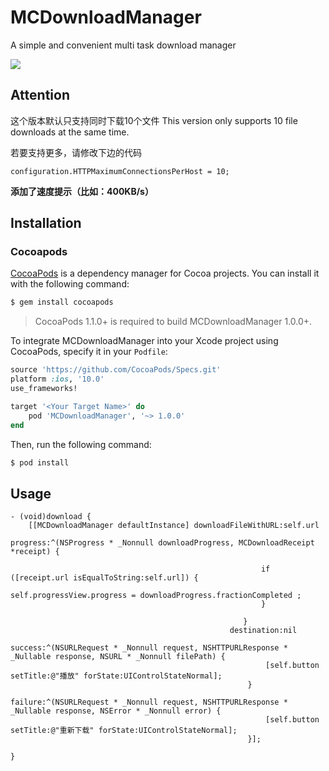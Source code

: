# MCDownloadManager
A simple and convenient multi task download manager

![](http://images2015.cnblogs.com/blog/637318/201609/637318-20160912112148570-1105374973.gif)

## Attention

这个版本默认只支持同时下载10个文件
This version only supports 10 file downloads at the same time.

若要支持更多，请修改下边的代码

`configuration.HTTPMaximumConnectionsPerHost = 10;`

**添加了速度提示（比如：400KB/s）**

## Installation
### Cocoapods
[CocoaPods](http://cocoapods.org) is a dependency manager for Cocoa projects. You can install it with the following command:

```bash
$ gem install cocoapods
```

> CocoaPods 1.1.0+ is required to build MCDownloadManager 1.0.0+.

To integrate MCDownloadManager into your Xcode project using CocoaPods, specify it in your `Podfile`:

```ruby
source 'https://github.com/CocoaPods/Specs.git'
platform :ios, '10.0'
use_frameworks!

target '<Your Target Name>' do
    pod 'MCDownloadManager', '~> 1.0.0'
end
```

Then, run the following command:

```bash
$ pod install
```



## Usage
	- (void)download {
	    [[MCDownloadManager defaultInstance] downloadFileWithURL:self.url
	                                                    progress:^(NSProgress * _Nonnull downloadProgress, MCDownloadReceipt *receipt) {
	                                                        
	                                                        if ([receipt.url isEqualToString:self.url]) {
	                                                            self.progressView.progress = downloadProgress.fractionCompleted ;
	                                                        }
	                                    
	                                                    }
	                                                 destination:nil
	                                                     success:^(NSURLRequest * _Nonnull request, NSHTTPURLResponse * _Nullable response, NSURL * _Nonnull filePath) {
	                                                         [self.button setTitle:@"播放" forState:UIControlStateNormal];
	                                                     }
	                                                     failure:^(NSURLRequest * _Nonnull request, NSHTTPURLResponse * _Nullable response, NSError * _Nonnull error) {
	                                                         [self.button setTitle:@"重新下载" forState:UIControlStateNormal];
	                                                     }];
	
	}
	